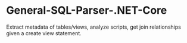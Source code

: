 # General-SQL-Parser-.NET-Core
Extract metadata of tables/views, analyze scripts, get join relationships given a create view statement.

